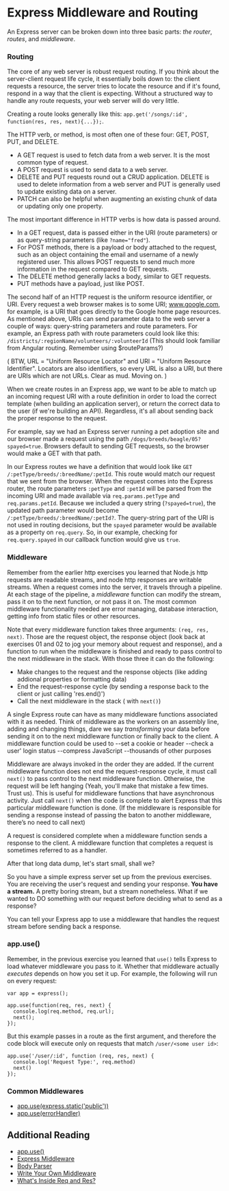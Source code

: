 # Express Middleware and Routing

An Express server can be broken down into three basic parts: *the router*, *routes*, and *middleware*.

### Routing
The core of any web server is robust request routing. If you think about the server-client request life cycle, it essentially boils down to: the client requests a resource, the server tries to locate the resource and if it's found, respond in a way that the client is expecting. Without a structured way to handle any route requests, your web server will do very little.

Creating a route looks generally like this: `app.get('/songs/:id', function(res, res, next){...});`.

The HTTP verb, or method, is most often one of these four: GET, POST, PUT, and DELETE.
* A GET request is used to fetch data from a web server. It is the most common type of request.
* A POST request is used to send data to a web server.
* DELETE and PUT requests round out a CRUD application. DELETE is used to delete information from a web server and PUT is generally used to update existing data on a server.
* PATCH can also be helpful when augmenting an existing chunk of data or updating only one property.

The most important difference in HTTP verbs is how data is passed around.
* In a GET request, data is passed either in the URI (route parameters) or as query-string parameters (like `?name="fred"`).
* For POST methods, there is a payload or body attached to the request, such as an object containing the email and username of a newly registered user. This allows POST requests to send much more information in the request compared to GET requests.
* The DELETE method generally lacks a body, similar to GET requests.
* PUT methods have a payload, just like POST.

The second half of an HTTP request is the uniform resource identifier, or URI. Every request a web browser makes is to some URI; www.google.com, for example, is a URI that goes directly to the Google home page resources. As mentioned above, URIs can send parameter data to the web server a couple of ways: query-string parameters and route parameters. For example, an Express path with route parameters could look like this:
`/districts/:regionName/volunteers/:volunteerId` (This should look familiar from Angular routing. Remember using $routeParams?)

( BTW, URL = "Uniform Resource Locator" and URI = "Uniform Resource Identifier". Locators are also identifiers, so every URL is also a URI, but there are URIs which are not URLs. Clear as mud. Moving on. )

When we create routes in an Express app, we want to be able to match up an incoming request URI with a route definition in order to load the correct template (when building an application server), or return the correct data to the user (if we're building an API). Regardless, it's all about sending back the proper response to the request.

For example, say we had an Express server running a pet adoption site and our browser made a request using the path `/dogs/breeds/beagle/05?spayed=true`. Browsers default to sending GET requests, so the browser would make a GET with that path.

In our Express routes we have a definition that would look like `GET /:petType/breeds/:breedName/:petId`.
This route would match our request that we sent from the browser. When the request comes into the Express router, the route parameters `:petType` and `:petId` will be parsed from the incoming URI and made available via `req.params.petType` and `req.params.petId`. Because we included a query string (`?spayed=true`), the updated path parameter would become `/:petType/breeds/:breedName/:petId?`. The query-string part of the URI is not used in routing decisions, but the `spayed` parameter would be available as a property on `req.query`. So, in our example, checking for `req.query.spayed` in our callback function would give us `true`.

### Middleware
Remember from the earlier http exercises you learned that Node.js http requests are readable streams, and node http responses are writable streams. When a request comes into the server, it travels through a pipeline. At each stage of the pipeline, a _middleware_ function can modify the stream, pass it on to the next function, or not pass it on. The most common middleware functionality needed are error managing, database interaction, getting info from static files or other resources.

Note that every middleware function takes three arguments: `(req, res, next)`. Those are the request object, the response object (look back at exercises 01 and 02 to jog your memory about request and response), and a function to run when the middleware is finished and ready to pass control to the next middleware in the stack. With those three it can do the following:

+ Make changes to the request and the response objects (like adding addional properties or formatting data)
+ End the request-response cycle (by sending a response back to the client or just calling 'res.end()')
+ Call the next middleware in the stack ( with `next()`)

A single Express route can have as many middleware functions associated with it as needed. Think of middleware as the workers on an assembly line, adding and changing things, dare we say _transforming_ your data before sending it on to the next middleware function or finally back to the client. A middleware function could be used to
--set a cookie or header
--check a user'<s></s> login status
--compress JavaScript
--thousands of other purposes

Middleware are always invoked in the order they are added. If the current middleware function does not end the request-response cycle, it must call `next()` to pass control to the next middleware function. Otherwise, the request will be left hanging (Yeah, you'll make that mistake a few times. Trust us). This is useful for middleware functions that have asynchronous activity. Just call `next()` when the code is complete to alert Express that this particular middleware function is done. (If the middleware is responsible for sending a response instead of passing the baton to another middleware, there’s no need to call next)

A request is considered complete when a middleware function sends a response to the client. A middleware function that completes a request is sometimes referred to as a handler.

After that long data dump, let's start small, shall we?

So you have a simple express server set up from the previous exercises. You are receiving the user's request and sending your response. <strong>You have a stream.</strong> A pretty boring stream, but a stream nonetheless. What if we wanted to DO something with our request before deciding what to send as a response?

You can tell your Express app to use a middleware that handles the request stream before sending back a response.

### app.use()
Remember, in the previous exercise you learned that `use()` tells Express to load whatever middleware you pass to it. Whether that middleware actually _executes_ depends on how you set it up. For example, the following will run on every request:
```
var app = express();

app.use(function(req, res, next) {
  console.log(req.method, req.url);
  next();
});
```
But this example passes in a route as the first argument, and therefore the code block will execute only on requests that match `/user/<some user id>`:
```
app.use('/user/:id', function (req, res, next) {
  console.log('Request Type:', req.method)
  next()
});
```

### Common Middlewares
- [app.use(express.static('public'))](https://expressjs.com/en/starter/static-files.html)
- [app.use(errorHandler)](https://expressjs.com/en/guide/error-handling.html)

## Additional Reading

-   [app.use()](http://expressjs.com/en/api.html#app.use)
-   [Express Middleware](https://expressjs.com/en/resources/middleware.html)
-   [Body Parser](https://expressjs.com/en/resources/middleware/body-parser.html)
-   [Write Your Own Middleware](https://expressjs.com/en/guide/writing-middleware.html)
-   [What's Inside Req and Res?](http://www.murvinlai.com/req-and-res-in-nodejs.html)

[exercise 5]: https://github.com/nashville-software-school/node-milestones/blob/master/02-db-driven-applications/exercises/04-express-static.md
